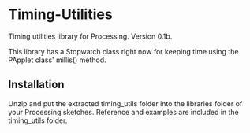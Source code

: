 # Timing-Utilities
Timing utilities library for Processing. Version 0.1b.

This library has a Stopwatch class right now for keeping time using the PApplet class' millis() method.

## Installation

Unzip and put the extracted timing_utils folder into the libraries folder of your Processing sketches. Reference and examples are included in the timing_utils folder. 
